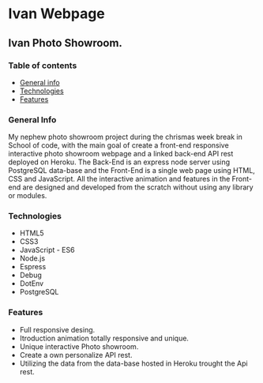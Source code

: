 # Ivan Webpage

## Ivan Photo Showroom.

### Table of contents
* [General info](#general-info)
* [Technologies](#technologies)
* [Features](#features)

### General Info

My nephew photo showroom project during the chrismas week break in School of code, with the main goal of create a front-end responsive interactive photo showroom webpage and a linked back-end
API rest deployed on Heroku. The Back-End is an express node server using PostgreSQL data-base and the Front-End is a single web page using HTML, CSS and
JavaScript. All the interactive animation and features in the Front-end are designed and developed from the scratch without using any library or modules.

### Technologies

* HTML5
* CSS3
* JavaScript - ES6
* Node.js
* Espress
* Debug
* DotEnv
* PostgreSQL

### Features

* Full responsive desing.
* Itroduction animation totally responsive and unique.
* Unique interactive Photo showroom.
* Create a own personalize API rest.
* Utilizing the data from the data-base hosted in Heroku trought the Api rest.
